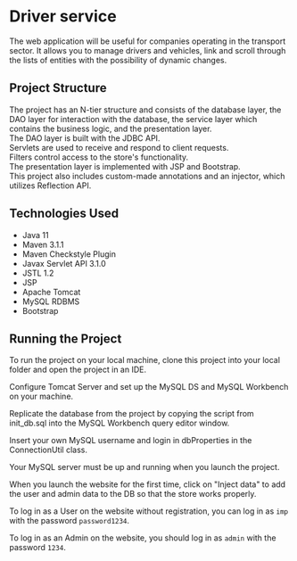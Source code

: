 # Driver service

The web application will be useful for companies operating in the
transport sector. It allows you to manage drivers and vehicles, link and
scroll through the lists of entities with the possibility of dynamic
changes.

## Project Structure
The project has an N-tier structure and consists of the database layer, the DAO layer for interaction with the database, the service layer which contains the business logic, and the presentation layer.  
The DAO layer is built with the JDBC API.  
Servlets are used to receive and respond to client requests.  
Filters control access to the store's functionality.  
The presentation layer is implemented with JSP and Bootstrap.  
This project also includes custom-made annotations and an injector, which utilizes Reflection API. 
 
## Technologies Used

 - Java 11
 - Maven 3.1.1
 - Maven Checkstyle Plugin
 - Javax Servlet API 3.1.0
 - JSTL 1.2
 - JSP
 - Apache Tomcat
 - MySQL RDBMS
 - Bootstrap

## Running the Project

To run the project on your local machine, clone this project into your local folder and open the project in an IDE. 

Configure Tomcat Server and set up the MySQL DS and MySQL Workbench on your machine. 

Replicate the database from the project by copying the script from init_db.sql into the MySQL Workbench query editor window. 

Insert your own MySQL username and login in dbProperties in the ConnectionUtil class. 

Your MySQL server must be up and running when you launch the project.

When you launch the website for the first time, click on "Inject data" to add the user and admin data to the DB so that the store works properly.

To log in as a User on the website without registration, you can log in as `imp` with the password `password1234`. 

To log in as an Admin on the website, you should log in as `admin` with the password `1234`. 

